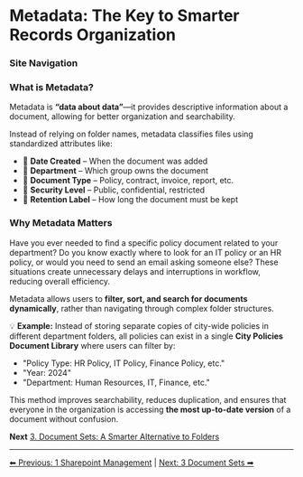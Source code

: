 <!-- description: Documentation about Metadata: The Key to Smarter Records Organization for Your Organization. -->
# Metadata: The Key to Smarter Records Organization

### Site Navigation

### What is Metadata?

Metadata is **“data about data”**—it provides descriptive information about a document, allowing for better organization and searchability.

Instead of relying on folder names, metadata classifies files using standardized attributes like:

- 📅 **Date Created** – When the document was added
- 🏢 **Department** – Which group owns the document
- 📑 **Document Type** – Policy, contract, invoice, report, etc.
- 🔐 **Security Level** – Public, confidential, restricted
- 📌 **Retention Label** – How long the document must be kept

### Why Metadata Matters

Have you ever needed to find a specific policy document related to your department? Do you know exactly where to look for an IT policy or an HR policy, or would you need to send an email asking someone else? These situations create unnecessary delays and interruptions in workflow, reducing overall efficiency.

Metadata allows users to **filter, sort, and search for documents dynamically**, rather than navigating through complex folder structures.

💡 **Example:** Instead of storing separate copies of city-wide policies in different department folders, all policies can exist in a single **City Policies Document Library** where users can filter by:

- "Policy Type: HR Policy, IT Policy, Finance Policy, etc."
- "Year: 2024"
- "Department: Human Resources, IT, Finance, etc."

This method improves searchability, reduces duplication, and ensures that everyone in the organization is accessing **the most up-to-date version** of a document without confusion.

**Next** [3. Document Sets: A Smarter Alternative to Folders](3-document-sets.md)

---

[⬅ Previous: 1 Sharepoint Management](1-sharepoint-management.md) | [Next: 3 Document Sets ➡](3-document-sets.md)
